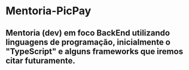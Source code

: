 # Mentoria-PicPay
## Mentoria (dev) em foco BackEnd utilizando linguagens de programação, inicialmente o "TypeScript" e alguns frameworks que iremos citar futuramente.
